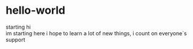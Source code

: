 # hello-world
starting
hi  
im starting here i hope to learn a lot of new things, i count on everyone`s support
